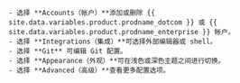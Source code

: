     - 选择 **Accounts（帐户）**添加或删除 {{ site.data.variables.product.prodname_dotcom }} 或 {{ site.data.variables.product.prodname_enterprise }} 帐户。
    - 选择 **Integrations（集成）**可选择外部编辑器或 shell。
    - 选择 **Git** 可编辑 Git 配置。
    - 选择 **Appearance（外观）**可在浅色或深色主题之间进行切换。
    - 选择 **Advanced（高级）**查看更多配置选项。
